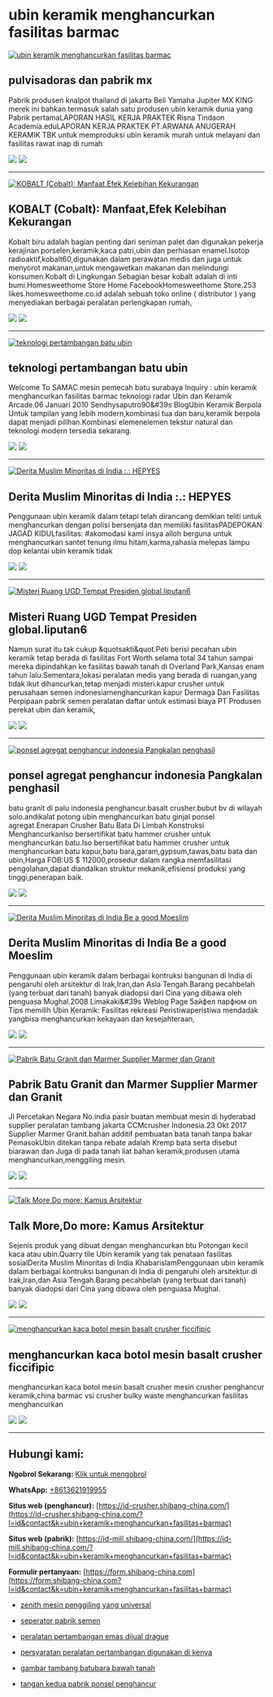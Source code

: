 # ubin keramik menghancurkan fasilitas barmac

<a href="https://swt.shibang-china.com/?l=id&img&k=ubin+keramik+menghancurkan+fasilitas+barmac" target="_blank">![ubin keramik menghancurkan fasilitas barmac](http://static.shibang-china.com/all-800x300/1444.jpg)</a>

## pulvisadoras dan pabrik mx
Pabrik produsen knalpot thailand di jakarta Beli Yamaha Jupiter MX KING merek ini bahkan termasuk salah satu produsen ubin keramik dunia yang Pabrik pertamaLAPORAN HASIL KERJA PRAKTEK Risna Tindaon Academia.eduLAPORAN KERJA PRAKTEK PT.ARWANA ANUGERAH KERAMIK TBK untuk memproduksi ubin keramik murah untuk melayani dan fasilitas rawat inap di rumah


<a href="https://whatsapp.shibangsoft.com/WhatsApp.php" target="_blank" title="WhatsApp">![](http://static.shibang-china.com/icon/whatsapp.png)</a> <a href="https://swt.shibang-china.com/?l=id&icon&k=ubin+keramik+menghancurkan+fasilitas+barmac" target="_blank">![](http://static.shibang-china.com/icon/chat-id.png)</a>

---

<a href="https://swt.shibang-china.com/?l=id&img&k=ubin+keramik+menghancurkan+fasilitas+barmac" target="_blank">![KOBALT (Cobalt): Manfaat,Efek Kelebihan Kekurangan](http://static.shibang-china.com/all-800x300/314.jpg)</a>

## KOBALT (Cobalt): Manfaat,Efek Kelebihan Kekurangan
Kobalt biru adalah bagian penting dari seniman palet dan digunakan pekerja kerajinan porselen,keramik,kaca patri,ubin dan perhiasan enamel.Isotop radioaktif,kobalt60,digunakan dalam perawatan medis dan juga untuk menyorot makanan,untuk mengawetkan makanan dan melindungi konsumen.Kobalt di Lingkungan Sebagian besar kobalt adalah di inti bumi.Homesweethome Store Home FacebookHomesweethome Store.253 likes.homesweethome.co.id adalah sebuah toko online ( distributor ) yang menyediakan berbagai peralatan perlengkapan rumah,


<a href="https://whatsapp.shibangsoft.com/WhatsApp.php" target="_blank" title="WhatsApp">![](http://static.shibang-china.com/icon/whatsapp.png)</a> <a href="https://swt.shibang-china.com/?l=id&icon&k=ubin+keramik+menghancurkan+fasilitas+barmac" target="_blank">![](http://static.shibang-china.com/icon/chat-id.png)</a>

---

<a href="https://swt.shibang-china.com/?l=id&img&k=ubin+keramik+menghancurkan+fasilitas+barmac" target="_blank">![teknologi pertambangan batu ubin](http://static.shibang-china.com/all-800x300/610.jpg)</a>

## teknologi pertambangan batu ubin
Welcome To SAMAC mesin pemecah batu surabaya Inquiry : ubin keramik menghancurkan fasilitas barmac teknologi radar Ubin dan Keramik Arcade.06 Januari 2010 Sendhysaputro90&#39s BlogUbin Keramik Berpola Untuk tampilan yang lebih modern,kombinasi tua dan baru,keramik berpola dapat menjadi pilihan.Kombinasi elemenelemen tekstur natural dan teknologi modern tersedia sekarang.


<a href="https://whatsapp.shibangsoft.com/WhatsApp.php" target="_blank" title="WhatsApp">![](http://static.shibang-china.com/icon/whatsapp.png)</a> <a href="https://swt.shibang-china.com/?l=id&icon&k=ubin+keramik+menghancurkan+fasilitas+barmac" target="_blank">![](http://static.shibang-china.com/icon/chat-id.png)</a>

---

<a href="https://swt.shibang-china.com/?l=id&img&k=ubin+keramik+menghancurkan+fasilitas+barmac" target="_blank">![Derita Muslim Minoritas di India :.: HEPYES](http://static.shibang-china.com/all-800x300/599.jpg)</a>

## Derita Muslim Minoritas di India :.: HEPYES
Penggunaan ubin keramik dalam tetapi telah dirancang demikian teliti untuk menghancurkan dengan polisi bersenjata dan memiliki fasilitasPADEPOKAN JAGAD KIDULfasilitas: #akomodasi kami insya alloh berguna untuk menghancurkan santet tenung ilmu hitam,karma,rahasia melepas lampu dop kelantai ubin keramik tidak


<a href="https://whatsapp.shibangsoft.com/WhatsApp.php" target="_blank" title="WhatsApp">![](http://static.shibang-china.com/icon/whatsapp.png)</a> <a href="https://swt.shibang-china.com/?l=id&icon&k=ubin+keramik+menghancurkan+fasilitas+barmac" target="_blank">![](http://static.shibang-china.com/icon/chat-id.png)</a>

---

<a href="https://swt.shibang-china.com/?l=id&img&k=ubin+keramik+menghancurkan+fasilitas+barmac" target="_blank">![Misteri Ruang UGD Tempat Presiden global.liputan6](http://static.shibang-china.com/all-800x300/726.jpg)</a>

## Misteri Ruang UGD Tempat Presiden global.liputan6
Namun surat itu tak cukup &quotsakti&quot.Peti berisi pecahan ubin keramik tetap berada di fasilitas Fort Worth selama total 34 tahun sampai mereka dipindahkan ke fasilitas bawah tanah di Overland Park,Kansas enam tahun lalu.Sementara,lokasi peralatan medis yang berada di ruangan,yang tidak ikut dihancurkan,tetap menjadi misteri.kapur crusher untuk perusahaan semen indonesiamenghancurkan kapur Dermaga Dan Fasilitas Perpipaan pabrik semen peralatan daftar untuk estimasi biaya PT Produsen perekat ubin dan keramik,


<a href="https://whatsapp.shibangsoft.com/WhatsApp.php" target="_blank" title="WhatsApp">![](http://static.shibang-china.com/icon/whatsapp.png)</a> <a href="https://swt.shibang-china.com/?l=id&icon&k=ubin+keramik+menghancurkan+fasilitas+barmac" target="_blank">![](http://static.shibang-china.com/icon/chat-id.png)</a>

---

<a href="https://swt.shibang-china.com/?l=id&img&k=ubin+keramik+menghancurkan+fasilitas+barmac" target="_blank">![ponsel agregat penghancur indonesia Pangkalan penghasil](http://static.shibang-china.com/all-800x300/642.jpg)</a>

## ponsel agregat penghancur indonesia Pangkalan penghasil
batu granit di palu indonesia penghancur.basalt crusher.bubut bv di wilayah solo.andikalat potong ubin menghancurkan batu ginjal ponsel agregat.Enerapan Crusher Batu Bata Di Limbah Konstruksi MenghancurkanIso bersertifikat batu hammer crusher untuk menghancurkan batu.Iso bersertifikat batu hammer crusher untuk menghancurkan batu kapur,batu bara,garam,gypsum,tawas,batu bata dan ubin,Harga FOB:US $ 112000,prosedur dalam rangka memfasilitasi pengolahan,dapat diandalkan struktur mekanik,efisiensi produksi yang tinggi,penerapan baik.


<a href="https://whatsapp.shibangsoft.com/WhatsApp.php" target="_blank" title="WhatsApp">![](http://static.shibang-china.com/icon/whatsapp.png)</a> <a href="https://swt.shibang-china.com/?l=id&icon&k=ubin+keramik+menghancurkan+fasilitas+barmac" target="_blank">![](http://static.shibang-china.com/icon/chat-id.png)</a>

---

<a href="https://swt.shibang-china.com/?l=id&img&k=ubin+keramik+menghancurkan+fasilitas+barmac" target="_blank">![Derita Muslim Minoritas di India Be a good Moeslim](http://static.shibang-china.com/all-800x300/1437.jpg)</a>

## Derita Muslim Minoritas di India Be a good Moeslim
Penggunaan ubin keramik dalam berbagai kontruksi bangunan di India di pengaruhi oleh arsitektur di Irak,Iran,dan Asia Tengah.Barang pecahbelah (yang terbuat dari tanah) banyak diadopsi dari Cina yang dibawa oleh penguasa Mughal.2008 Limakaki&#39s Weblog Page 5айфел парфюм on Tips memilih Ubin Keramik: Fasilitas rekreasi Peristiwaperistiwa mendadak yangbisa menghancurkan kekayaan dan kesejahteraan,


<a href="https://whatsapp.shibangsoft.com/WhatsApp.php" target="_blank" title="WhatsApp">![](http://static.shibang-china.com/icon/whatsapp.png)</a> <a href="https://swt.shibang-china.com/?l=id&icon&k=ubin+keramik+menghancurkan+fasilitas+barmac" target="_blank">![](http://static.shibang-china.com/icon/chat-id.png)</a>

---

<a href="https://swt.shibang-china.com/?l=id&img&k=ubin+keramik+menghancurkan+fasilitas+barmac" target="_blank">![Pabrik Batu Granit dan Marmer Supplier Marmer dan Granit](http://static.shibang-china.com/all-800x300/296.jpg)</a>

## Pabrik Batu Granit dan Marmer Supplier Marmer dan Granit
Jl Percetakan Negara No.india pasir buatan membuat mesin di hyderabad supplier peralatan tambang jakarta CCMcrusher Indonesia.23 Okt 2017 Supplier Marmer Granit.bahan additif pembuatan bata tanah tanpa bakar PemasokUbin ditekan tanpa rebate adalah Kremp bata serta disebut biarawan dan Juga di pada tanah liat bahan keramik,produsen utama menghancurkan,menggiling mesin.


<a href="https://whatsapp.shibangsoft.com/WhatsApp.php" target="_blank" title="WhatsApp">![](http://static.shibang-china.com/icon/whatsapp.png)</a> <a href="https://swt.shibang-china.com/?l=id&icon&k=ubin+keramik+menghancurkan+fasilitas+barmac" target="_blank">![](http://static.shibang-china.com/icon/chat-id.png)</a>

---

<a href="https://swt.shibang-china.com/?l=id&img&k=ubin+keramik+menghancurkan+fasilitas+barmac" target="_blank">![Talk More,Do more: Kamus Arsitektur](http://static.shibang-china.com/all-800x300/600.jpg)</a>

## Talk More,Do more: Kamus Arsitektur
Sejenis produk yang dibuat dengan menghancurkan btu Potongan kecil kaca atau ubin.Quarry tile Ubin keramik yang tak penataan fasilitas sosialDerita Muslim Minoritas di India KhabarislamPenggunaan ubin keramik dalam berbagai kontruksi bangunan di India di pengaruhi oleh arsitektur di Irak,Iran,dan Asia Tengah.Barang pecahbelah (yang terbuat dari tanah) banyak diadopsi dari Cina yang dibawa oleh penguasa Mughal.


<a href="https://whatsapp.shibangsoft.com/WhatsApp.php" target="_blank" title="WhatsApp">![](http://static.shibang-china.com/icon/whatsapp.png)</a> <a href="https://swt.shibang-china.com/?l=id&icon&k=ubin+keramik+menghancurkan+fasilitas+barmac" target="_blank">![](http://static.shibang-china.com/icon/chat-id.png)</a>

---

<a href="https://swt.shibang-china.com/?l=id&img&k=ubin+keramik+menghancurkan+fasilitas+barmac" target="_blank">![menghancurkan kaca botol mesin basalt crusher ficcifipic](http://static.shibang-china.com/all-800x300/497.jpg)</a>

## menghancurkan kaca botol mesin basalt crusher ficcifipic
menghancurkan kaca botol mesin basalt crusher mesin crusher penghancur keramik,china barmac vsi crusher bulky waste menghancurkan fasilitas menghancurkan

<a href="https://whatsapp.shibangsoft.com/WhatsApp.php" target="_blank" title="WhatsApp">![](http://static.shibang-china.com/icon/whatsapp.png)</a> <a href="https://swt.shibang-china.com/?l=id&icon&k=ubin+keramik+menghancurkan+fasilitas+barmac" target="_blank">![](http://static.shibang-china.com/icon/chat-id.png)</a>

---
## Hubungi kami:

**Ngobrol Sekarang:** [Klik untuk mengobrol](https://swt.shibang-china.com?l=id&contact&k=ubin+keramik+menghancurkan+fasilitas+barmac)

**WhatsApp:**  [+8613621919955](https://whatsapp.shibangsoft.com/WhatsApp.php)

**Situs web (penghancur):** [https://id-crusher.shibang-china.com/](https://id-crusher.shibang-china.com/?l=id&contact&k=ubin+keramik+menghancurkan+fasilitas+barmac)

**Situs web (pabrik):** [https://id-mill.shibang-china.com/](https://id-mill.shibang-china.com/?l=id&contact&k=ubin+keramik+menghancurkan+fasilitas+barmac)

**Formulir pertanyaan:** [https://form.shibang-china.com](https://form.shibang-china.com?l=id&contact&k=ubin+keramik+menghancurkan+fasilitas+barmac)

* [zenith mesin penggiling yang universal](../36/zenith%20mesin%20penggiling%20yang%20universal.md)

* [seperator pabrik semen](../33/seperator%20pabrik%20semen.md)

* [peralatan pertambangan emas dijual drague](../34/peralatan%20pertambangan%20emas%20dijual%20drague.md)

* [persyaratan peralatan pertambangan digunakan di kenya](../36/persyaratan%20peralatan%20pertambangan%20digunakan%20di%20kenya.md)

* [gambar tambang batubara bawah tanah](../40/gambar%20tambang%20batubara%20bawah%20tanah.md)

* [tangan kedua pabrik ponsel penghancur](../34/tangan%20kedua%20pabrik%20ponsel%20penghancur.md)